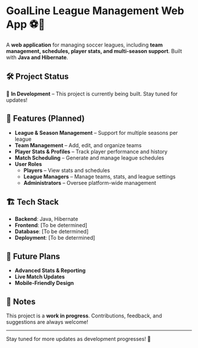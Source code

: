 # GoalLine League Management Web App ⚽🚀

A **web application** for managing soccer leagues, including **team management, schedules, player stats, and multi-season support**. Built with **Java and Hibernate**.

## 🛠️ Project Status  
🚧 **In Development** – This project is currently being built. Stay tuned for updates!

## 🔹 Features (Planned)  
- **League & Season Management** – Support for multiple seasons per league  
- **Team Management** – Add, edit, and organize teams  
- **Player Stats & Profiles** – Track player performance and history  
- **Match Scheduling** – Generate and manage league schedules  
- **User Roles**  
  - **Players** – View stats and schedules  
  - **League Managers** – Manage teams, stats, and league settings  
  - **Administrators** – Oversee platform-wide management  

## 🏗️ Tech Stack  
- **Backend**: Java, Hibernate  
- **Frontend**: [To be determined]  
- **Database**: [To be determined]  
- **Deployment**: [To be determined]  

## 🚀 Future Plans  
- **Advanced Stats & Reporting**  
- **Live Match Updates**  
- **Mobile-Friendly Design**  

## 📌 Notes  
This project is a **work in progress**. Contributions, feedback, and suggestions are always welcome!  

---

Stay tuned for more updates as development progresses! 🎉  
